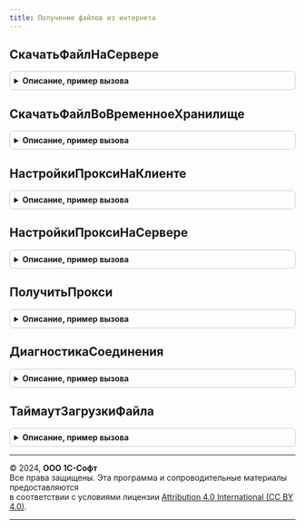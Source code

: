 ```yaml
---
title: Получение файлов из интернета
---
```



## СкачатьФайлНаСервере
<details style="margin: 1em 0; padding: 0.5em; border: 1px solid #ccc; border-radius: 6px;">

<summary style="font-weight: bold; cursor: pointer;">Описание, пример вызова</summary>

```bsl

// Получает файл из Интернета по протоколу HTTP(s), либо ftp и сохраняет его по указанному пути на сервере.
//
// Параметры:
//   URL                - Строка - url файла в формате [Протокол://]<Сервер>/<Путь к файлу на сервере>.
//   ПараметрыПолучения - см. ПолучениеФайловИзИнтернетаКлиентСервер.ПараметрыПолученияФайла
//   ЗаписыватьОшибку   - Булево - признак необходимости записи ошибки в журнал регистрации при получении файла.
//
// Возвращаемое значение:
//   Структура:
//      * Статус            - Булево - результат получения файла.
//      * Путь   - Строка   - путь к файлу на сервере, ключ используется только если статус Истина.
//      * СообщениеОбОшибке - Строка - сообщение об ошибке, если статус Ложь.
//      * Заголовки         - Соответствие - см. в синтакс-помощнике описание параметра Заголовки объекта HTTPОтвет.
//      * КодСостояния      - Число - добавляется при возникновении ошибки.
//                                    См. в синтакс-помощнике описание параметра КодСостояния объекта HTTPОтвет.
//
Функция СкачатьФайлНаСервере(Знач URL, ПараметрыПолучения = Неопределено, Знач ЗаписыватьОшибку = Истина) Экспорт
```

Пример вызова
```bsl
Результат = ПолучениеФайловИзИнтернета.СкачатьФайлНаСервере(URL, ПараметрыПолучения, ЗаписыватьОшибку);
```
</details>

## СкачатьФайлВоВременноеХранилище
<details style="margin: 1em 0; padding: 0.5em; border: 1px solid #ccc; border-radius: 6px;">

<summary style="font-weight: bold; cursor: pointer;">Описание, пример вызова</summary>

```bsl

// Получает файл из Интернета по протоколу HTTP(s), либо ftp и сохраняет его во временное хранилище.
// Примечание: после получения файла временное хранилище необходимо самостоятельно очистить
// при помощи метода УдалитьИзВременногоХранилища. Если этого не сделать, то файл будет находиться
// в памяти сервера до конца сеанса.
//
// Параметры:
//   URL                - Строка - url файла в формате [Протокол://]<Сервер>/<Путь к файлу на сервере>.
//   ПараметрыПолучения - см. ПолучениеФайловИзИнтернетаКлиентСервер.ПараметрыПолученияФайла.
//   ЗаписыватьОшибку   - Булево - признак необходимости записи ошибки в журнал регистрации при получении файла.
//
// Возвращаемое значение:
//   Структура:
//      * Статус            - Булево - результат получения файла.
//      * Путь              - Строка   - адрес временного хранилища с двоичными данными файла,
//                            ключ используется, только если статус Истина.
//      * СообщениеОбОшибке - Строка - сообщение об ошибке, если статус Ложь.
//      * Заголовки         - Соответствие - см. в синтакс-помощнике описание параметра Заголовки объекта HTTPОтвет.
//      * КодСостояния      - Число - добавляется при возникновении ошибки.
//                                    См. в синтакс-помощнике описание параметра КодСостояния объекта HTTPОтвет.
//
Функция СкачатьФайлВоВременноеХранилище(Знач URL, ПараметрыПолучения = Неопределено, Знач ЗаписыватьОшибку = Истина) Экспорт
```

Пример вызова
```bsl
Результат = ПолучениеФайловИзИнтернета.СкачатьФайлВоВременноеХранилище(URL, ПараметрыПолучения, ЗаписыватьОшибку);
```
</details>

## НастройкиПроксиНаКлиенте
<details style="margin: 1em 0; padding: 0.5em; border: 1px solid #ccc; border-radius: 6px;">

<summary style="font-weight: bold; cursor: pointer;">Описание, пример вызова</summary>

```bsl

// Возвращает настройку прокси-сервера для доступа в Интернет со стороны
// клиента для текущего пользователя.
//
// Возвращаемое значение:
//    Соответствие из КлючИЗначение:
//      * Ключ - Строка
//      * Значение - Произвольный
//    Ключи:
//      # ИспользоватьПрокси - Булево - использовать ли прокси-сервер.
//      # НеИспользоватьПроксиДляЛокальныхАдресов - Булево - использовать ли прокси-сервер для локальных адресов.
//      # ИспользоватьСистемныеНастройки - Булево - использовать ли системные настройки прокси-сервера.
//      # Сервер       - Строка - адрес прокси-сервера.
//      # Порт         - Число - порт прокси-сервера.
//      # Пользователь - Строка - имя пользователя для авторизации на прокси-сервере.
//      # Пароль       - Строка - пароль пользователя.
//
Функция НастройкиПроксиНаКлиенте() Экспорт
```

Пример вызова
```bsl
Результат = ПолучениеФайловИзИнтернета.НастройкиПроксиНаКлиенте() 
```
</details>

## НастройкиПроксиНаСервере
<details style="margin: 1em 0; padding: 0.5em; border: 1px solid #ccc; border-radius: 6px;">

<summary style="font-weight: bold; cursor: pointer;">Описание, пример вызова</summary>

```bsl

// Возвращает параметры настройки прокси-сервера на стороне сервера 1С:Предприятия.
//
// Возвращаемое значение:
//   Соответствие из КлючИЗначение:
//     * Ключ - Строка
//     * Значение - Произвольный
//    Ключи:
//      # ИспользоватьПрокси - Булево - использовать ли прокси-сервер.
//      # НеИспользоватьПроксиДляЛокальныхАдресов - Булево - использовать ли прокси-сервер для локальных адресов.
//      # ИспользоватьСистемныеНастройки - Булево - использовать ли системные настройки прокси-сервера.
//      # Сервер       - Строка - адрес прокси-сервера.
//      # Порт         - Число - порт прокси-сервера.
//      # Пользователь - Строка - имя пользователя для авторизации на прокси-сервере.
//      # Пароль       - Строка - пароль пользователя.
//
Функция НастройкиПроксиНаСервере() Экспорт
```

Пример вызова
```bsl
Результат = ПолучениеФайловИзИнтернета.НастройкиПроксиНаСервере() 
```
</details>

## ПолучитьПрокси
<details style="margin: 1em 0; padding: 0.5em; border: 1px solid #ccc; border-radius: 6px;">

<summary style="font-weight: bold; cursor: pointer;">Описание, пример вызова</summary>

```bsl

// Возвращает объект ИнтернетПрокси для доступа в Интернет.
// Допустимые протоколы для создания ИнтернетПрокси HTTP, https, ftp и ftps.
//
// Параметры:
//    URLИлиПротокол - Строка - url в формате [Протокол://]<Сервер>/<Путь к файлу на сервере>,
//                              либо идентификатор протокола (HTTP, ftp, ...).
//
// Возвращаемое значение:
//    ИнтернетПрокси - описывает параметры прокси-серверов для различных протоколов.
//                     Если не удалось распознать схему сетевой протокол,
//                     то будет создать прокси на основании протокола HTTP.
//
Функция ПолучитьПрокси(Знач URLИлиПротокол) Экспорт
```

Пример вызова
```bsl
Результат = ПолучениеФайловИзИнтернета.ПолучитьПрокси(URLИлиПротокол) 
```
</details>

## ДиагностикаСоединения
<details style="margin: 1em 0; padding: 0.5em; border: 1px solid #ccc; border-radius: 6px;">

<summary style="font-weight: bold; cursor: pointer;">Описание, пример вызова</summary>

```bsl

// Запускает диагностику сетевого ресурса.
// В модели сервиса возвращается только описание ошибки.
//
// Параметры:
//  URL - Строка - адрес URL ресурса, диагностику которого надо выполнить.
//  ЗаписыватьОшибку - Булево - признак необходимости записи ошибок в журнал регистрации.
//  ПроверятьДоставкуПакетов - Булево - включать в диагностику команду PING к требуемому ресурсу URL.
//  ТекстОшибки - Строка - исходный текст исключения.
//
// Возвращаемое значение:
//  Структура:
//    *  ОписаниеОшибки    - Строка - краткое описание ошибки.
//    *  ЖурналДиагностики - Строка - подробный журнал диагностики с техническими подробностями.
//
// Пример:
//	// Диагностика веб-сервиса адресного классификатора.
//	Результат = ПолучениеФайловИзИнтернета.ДиагностикаСоединения("https://api.orgaddress.1c.com/orgaddress/v1?wsdl");
//
//	ОписаниеОшибки    = Результат.ОписаниеОшибки;
//	ЖурналДиагностики = Результат.ЖурналДиагностики;
//
Функция ДиагностикаСоединения(URL, ЗаписыватьОшибку = Истина, ПроверятьДоставкуПакетов = Истина, ТекстОшибки = "") Экспорт
```

Пример вызова
```bsl
Результат = ПолучениеФайловИзИнтернета.ДиагностикаСоединения(URL, ЗаписыватьОшибку, ПроверятьДоставкуПакетов, ТекстОшибки);
```
</details>

## ТаймаутЗагрузкиФайла
<details style="margin: 1em 0; padding: 0.5em; border: 1px solid #ccc; border-radius: 6px;">

<summary style="font-weight: bold; cursor: pointer;">Описание, пример вызова</summary>

```bsl

// Определяет значение таймаута в секундах для загрузки файла в зависимости от размера этого файла.
// Если известен размер файла, то размер в мегабайтах * 128, иначе
// предельное время загрузки, но не более 43200.
// Минимальный таймаут - 30, это время необходимое для установки соединения.
//
// Параметры:
//  Размер - Число - размер файла в байтах.
//
// Возвращаемое значение:
//  Число
//
Функция ТаймаутЗагрузкиФайла(Размер) Экспорт
```

Пример вызова
```bsl
Результат = ПолучениеФайловИзИнтернета.ТаймаутЗагрузкиФайла(Размер) 
```
</details>

---

© 2024, **ООО 1С-Софт**  
Все права защищены. Эта программа и сопроводительные материалы предоставляются  
в соответствии с условиями лицензии [Attribution 4.0 International (CC BY 4.0)](https://creativecommons.org/licenses/by/4.0/legalcode).

---
